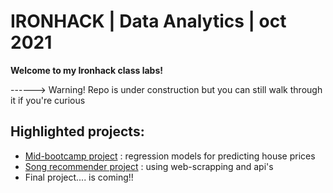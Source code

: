 # IRONHACK | Data Analytics | oct 2021




**Welcome to my Ironhack class labs!** 

------> Warning! Repo is under construction but you can still walk through it if you're curious




## Highlighted projects:
- [Mid-bootcamp project](https://github.com/GloriaiXIII/IronGloriai/tree/main/ironhack_week5_midbootcamp_regression_project) : regression models for predicting house prices
- [Song recommender project](https://github.com/GloriaiXIII/IronGloriai/blob/main/ironhack_week7/w7_labs/w7d5_lab_prototype.ipynb) : using web-scrapping and api's 
- Final project.... is coming!! 

